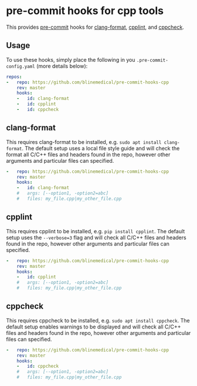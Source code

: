 # pre-commit hooks for cpp tools

This provides [pre-commit](https://pre-commit.com/) hooks for
[clang-format](https://clang.llvm.org/docs/ClangFormat.html),
[cpplint](https://github.com/cpplint/cpplint), and
[cppcheck](http://cppcheck.sourceforge.net/).

## Usage

To use these hooks, simply place the following in you `.pre-commit-config.yaml`
(more details below):

```yaml
repos:
-   repo: https://github.com/blinemedical/pre-commit-hooks-cpp
    rev: master
    hooks:
    -   id: clang-format
    -   id: cpplint
    -   id: cppcheck
```

## clang-format

This requires clang-format to be installed, e.g. `sudo apt install
clang-format`. The default setup uses a local file style guide and will check the format all
C/C++ files and headers found in the repo, however other arguments and
particular files can specified.

```yaml
-   repo: https://github.com/blinemedical/pre-commit-hooks-cpp
    rev: master
    hooks:
    -   id: clang-format
    #   args: [--option1, -option2=abc]
    #   files: my_file.cpp|my_other_file.cpp

```

## cpplint

This requires cpplint to be installed, e.g. `pip install cpplint`. The default
setup uses the `--verbose=3` flag and will check all C/C++ files and headers
found in the repo, however other arguments and particular files can specified.

```yaml
-   repo: https://github.com/blinemedical/pre-commit-hooks-cpp
    rev: master
    hooks:
    -   id: cpplint
    #   args: [--option1, -option2=abc]
    #   files: my_file.cpp|my_other_file.cpp

```

## cppcheck

This requires cppcheck to be installed, e.g. `sudo apt install cppcheck`. The
default setup enables warnings to be displayed and will check all C/C++ files
and headers found in the repo, however other arguments and particular files can
specified.

```yaml
-   repo: https://github.com/blinemedical/pre-commit-hooks-cpp
    rev: master
    hooks:
    -   id: cppcheck
    #   args: [--option1, -option2=abc]
    #   files: my_file.cpp|my_other_file.cpp

```
